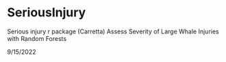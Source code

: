 # SeriousInjury
Serious injury r package (Carretta)
Assess Severity of Large Whale Injuries with Random Forests

9/15/2022
